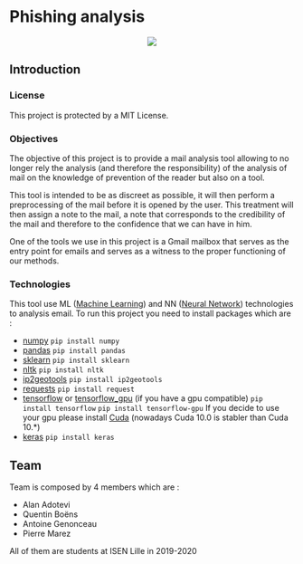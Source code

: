 
# Phishing analysis 
<p align ="center">
<img src="https://encrypted-tbn0.gstatic.com/images?q=tbn:ANd9GcQYGTmCgiAMGFVOqV33UHnkRCtdlRlG8cQBS4P8e8YKasgXcersKw">
</p>

## Introduction

### License 

This project is protected by a MIT License.

### Objectives 

The objective of this project is to provide a mail analysis tool allowing to no longer rely the analysis (and therefore the responsibility) of the analysis of mail on the knowledge of prevention of the reader but also on a tool.

This tool is intended to be as discreet as possible, it will then perform a preprocessing of the mail before it is opened by the user. This treatment will then assign a note to the mail, a note that corresponds to the credibility of the mail and therefore to the confidence that we can have in him.

One of the tools we use in this project is a Gmail mailbox that serves as the entry point for emails and serves as a witness to the proper functioning of our methods.

### Technologies 

This tool use ML ([Machine Learning](https://en.wikipedia.org/wiki/Machine_learning)) and NN ([Neural Network](https://en.wikipedia.org/wiki/Artificial_neural_network)) technologies to analysis email. 
To run this project you need to install packages which are :

* [numpy](https://numpy.org/) 
`pip install numpy`
* [pandas](https://pandas.pydata.org/)
`pip install pandas`
* [sklearn](https://scikit-learn.org/stable/)
`pip install sklearn`
* [nltk](https://www.nltk.org/)
`pip install nltk`
* [ip2geotools](https://pypi.org/project/ip2geotools/)
`pip install ip2geotools`
* [requests](https://pypi.org/project/requests/2.7.0/) 
`pip install request`
* [tensorflow](https://www.tensorflow.org/) or [tensorflow_gpu](https://www.tensorflow.org/install/gpu) (if you have a gpu compatible)
`pip install tensorflow`
`pip install tensorflow-gpu`
If you decide to use your gpu please install [Cuda](https://developer.nvidia.com/cuda-zone) (nowadays Cuda 10.0 is stabler than Cuda 10.*) 
* [keras](https://keras.io/)
`pip install keras`


## Team
Team is composed by 4 members which are :

 - Alan Adotevi
 - Quentin Boëns
 - Antoine Genonceau
 - Pierre Marez

All of them are students at ISEN Lille in 2019-2020
